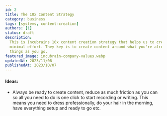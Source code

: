 ```yaml
---
id: 2
title: The 10x Content Strategy
category: business
tags: [systems, content-creation]
authors: [1]
status: draft
description:
  This is Incubrains 10x content creation strategy that helps us to create valuable content with
  minimal effort. They key is to create content around what you're already doing by documenting
  things as you go.
featured_image: incubrain-company-values.webp
updatedAt: 2023/11/08
publishedAt: 2023/10/07
---
```


#### Ideas:

- Always be ready to create content, reduce as much friction as you can so all you need to do is one
  click to start recording or writing. This means you need to dress professionally, do your hair in
  the morning, have everything setup and ready to go etc.
